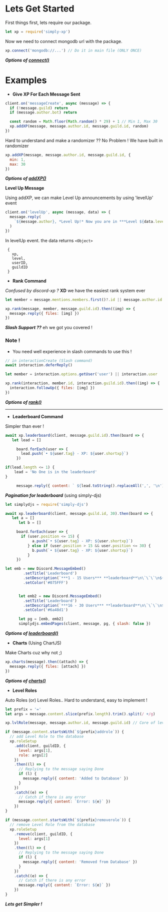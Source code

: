 # Lets Get Started

First things first, lets require our package.

```js
let xp = require('simply-xp')
```

Now we need to connect mongodb url with the package.

```js
xp.connect('mongodb://...') // Do it in main file (ONLY ONCE)
```

**_Options of [connect()](https://github.com/Rahuletto/simply-xp/blob/main/Examples/connect.md)_**

# Examples

- **Give XP For Each Message Sent**

```js
client.on('messageCreate', async (message) => {
  if (!message.guild) return
  if (message.author.bot) return

  const random = Math.floor(Math.random() * 29) + 1 // Min 1, Max 30
  xp.addXP(message, message.author.id, message.guild.id, random)
})
```

Hard to understand and make a randomizer ?? No Problem ! We have built in randomizer

```js
xp.addXP(message, message.author.id, message.guild.id, {
  min: 1,
  max: 30
})
```

**_Options of [addXP()](https://github.com/Rahuletto/simply-xp/blob/main/Examples/addXP.md)_**

**Level Up Message**

Using addXP, we can make Level Up announcements by using 'levelUp' event

```js
client.on('levelUp', async (message, data) => {
  message.reply(
    `${message.author}, *Level Up!* Now you are in ***Level ${data.level}***. Using simply-xp`
  )
})
```

In levelUp event. the data returns `<Object>`

```
 {
   xp,
   level,
   userID,
   guildID
 }
```

- **Rank Command**

_Confused by discord-xp ?_ **XD** we have the easiest rank system ever

```js
let member = message.mentions.members.first()?.id || message.author.id

xp.rank(message, member, message.guild.id).then((img) => {
  message.reply({ files: [img] })
})
```

**_Slash Support ??_** eh we got you covered !

### Note !

- You need well experience in slash commands to use this !

```js
// in interactionCreate (Slash command)
await interaction.deferReply()

let member = interaction.options.getUser('user') || interaction.user

xp.rank(interaction, member.id, interaction.guild.id).then((img) => {
  interaction.followUp({ files: [img] })
})
```

**_Options of [rank()](https://github.com/Rahuletto/simply-xp/blob/main/Examples/rank.md)_**

---

- **Leaderboard Command**

Simpler than ever !

```js
await xp.leaderboard(client, message.guild.id).then(board => {
   let lead = []

     board.forEach(user => {
       lead.push(`• ${user.tag} - XP: ${user.shortxp}`)
     })

if(lead.length <= 1) {
    lead = 'No One is in the leaderboard'
}

     message.reply({ content: ` ${lead.toString().replaceAll(',', '\n')} `})
```

**_Pagination for leaderboard_** (using simply-djs)

```js
let simplydjs = require('simply-djs')

await xp.leaderboard(client, message.guild.id, 30).then(board => {
   let a = []
      let b = []

     board.forEach(user => {
       if (user.position <= 15) {
            a.push(`• ${user.tag} - XP: ${user.shortxp}`)
          } else if (user.position > 15 && user.position <= 30) {
            b.push(`• ${user.tag} - XP: ${user.shortxp}`)
          }
     })

let emb = new Discord.MessageEmbed()
        .setTitle('Leaderboard')
        .setDescription(`***1 - 15 Users*** **leaderboard**\n\`\`\`\n${a.toString().replaceAll(',', '\n')}\n\`\`\``)
        .setColor('#075FFF')


      let emb2 = new Discord.MessageEmbed()
        .setTitle('Leaderboard')
        .setDescription(`***16 - 30 Users*** **leaderboard**\n\`\`\`\n${b.toString().replaceAll(',', '\n')}\n\`\`\``)
        .setColor('#6a48d1')

      let pg = [emb, emb2]
      simplydjs.embedPages(client, message, pg, { slash: false })

```

**_Options of [leaderboard()](https://github.com/Rahuletto/simply-xp/blob/main/Examples/leaderboard.md)_**

- **Charts** (Using ChartJS)

Make Charts cuz why not ;)

```js
xp.charts(message).then((attach) => {
  message.reply({ files: [attach] })
})
```

**_Options of [charts()](https://github.com/Rahuletto/simply-xp/blob/main/Examples/charts.md)_**

- **Level Roles**

Auto Roles (or) Level Roles.. Hard to understand, easy to implement !

```js
let prefix = '='
let args = message.content.slice(prefix.length).trim().split(/ +/g)

xp.lvlRole(message, message.author.id, message.guild.id) // Core of level roles

if (message.content.startsWith(`${prefix}addrole`)) {
  // add Level Role to the database
  xp.roleSetup
    .add(client, guildID, {
      level: args[1],
      role: args[2]
    })
    .then((l) => {
      // Replying to the message saying Done
      if (l) {
        message.reply({ content: 'Added to Database' })
      }
    })
    .catch((e) => {
      // Catch if there is any error
      message.reply({ content: `Error: ${e}` })
    })
}

if (message.content.startsWith(`${prefix}removerole`)) {
  // remove Level Role from the database
  xp.roleSetup
    .remove(client, guildID, {
      level: args[1]
    })
    .then((l) => {
      // Replying to the message saying Done
      if (l) {
        message.reply({ content: 'Removed from Database' })
      }
    })
    .catch((e) => {
      // Catch if there is any error
      message.reply({ content: `Error: ${e}` })
    })
}
```

**_Lets get Simpler !_**
